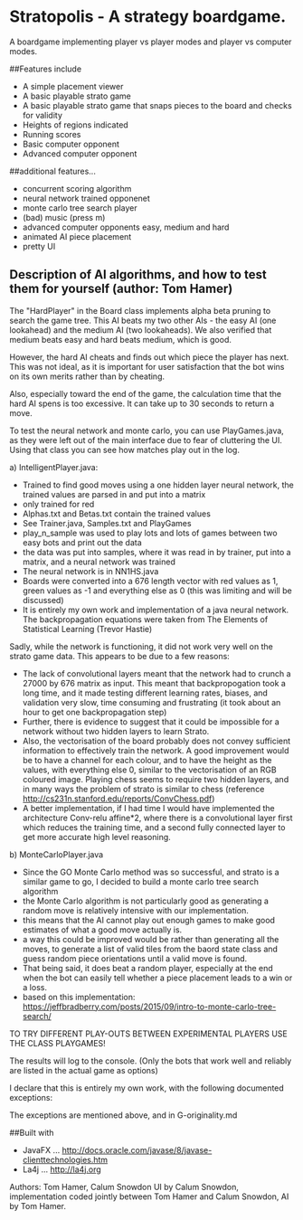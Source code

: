# Stratopolis - A strategy boardgame.

A boardgame implementing player vs player modes and player vs computer modes. 

##Features include

- A simple placement viewer
- A basic playable strato game
- A basic playable strato game that snaps pieces to the board and checks for validity
- Heights of regions indicated
- Running scores
- Basic computer opponent
- Advanced computer opponent

##additional features...

- concurrent scoring algorithm
- neural network trained opponenet
- monte carlo tree search player
- (bad) music (press m)
- advanced computer opponents easy, medium and hard
- animated AI piece placement
- pretty UI

## Description of AI algorithms, and how to test them for yourself (author: Tom Hamer)

The "HardPlayer" in the Board class implements alpha beta pruning to search the game tree. This AI beats
my two other AIs - the easy AI (one lookahead) and the medium AI (two lookaheads). We also verified that medium beats easy and hard beats medium, which is good.

However, the hard AI cheats and finds out which piece the player has next. This was not ideal, as it is important for user satisfaction
that the bot wins on its own merits rather than by cheating.

Also, especially toward the end of the game, the calculation time that the hard AI spens is too excessive. It can take up to 30 seconds to return a move.

To test the neural network and monte carlo, you can use PlayGames.java, as they were left out of the main interface due to fear of cluttering the UI.
Using that class you can see how matches play out in the log.

a) IntelligentPlayer.java:

- Trained to find good moves using a one hidden layer neural network, the trained values are parsed in and put into a matrix
- only trained for red
- Alphas.txt and Betas.txt contain the trained values
- See Trainer.java, Samples.txt and PlayGames
- play_n_sample was used to play lots and lots of games between two easy bots and print out the data
- the data was put into samples, where it was read in by trainer, put into a matrix, and a neural network was trained
- The neural network is in NN1HS.java
- Boards were converted into a 676 length vector with red values as 1, green values as -1 and everything else as 0 (this was limiting and will be discussed)
- It is entirely my own work and implementation of a java neural network. The backpropagation equations were taken from
The Elements of Statistical Learning (Trevor Hastie)

Sadly, while the network is functioning, it did not work very well on the strato game data.
This appears to be due to a few reasons:

- The lack of convolutional layers meant that the network had to crunch a 27000 by 676 matrix as input. This meant that backpropogation
took a long time, and it made testing different learning rates, biases, and validation very slow, time consuming and frustrating (it took about an hour to get one backpropagation step)
- Further, there is evidence to suggest that it could be impossible for a network without two hidden layers to learn Strato.
- Also, the vectorisation of the board probably does not convey sufficient information to effectively train the network.
A good improvement would be to have a channel for each colour, and to have the height as the values, with everything else 0, similar to the vectorisation of an RGB coloured image.
Playing chess seems to require two hidden layers, and in many ways the problem of strato is similar to chess (reference http://cs231n.stanford.edu/reports/ConvChess.pdf)
- A better implementation, if I had time I would have implemented the architecture Conv-relu affine*2, where there is a convolutional layer first
which reduces the training time, and a second fully connected layer to get more accurate high level reasoning.


b) MonteCarloPlayer.java
- Since the GO Monte Carlo method was so successful, and strato is a similar game to go, I decided to build a monte carlo tree
search algorithm
- the Monte Carlo algorithm is not particularly good as generating a random move is relatively intensive with our implementation.
- this means that the AI cannot play out enough games to make good estimates of what a good move actually is.
- a way this could be improved would be rather than generating all the moves, to generate a list of valid tiles from the baord state class
and guess random piece orientations until a valid move is found.
- That being said, it does beat a random player, especially at the end when the bot can easily tell whether a piece placement
leads to a win or a loss.
- based on this implementation: https://jeffbradberry.com/posts/2015/09/intro-to-monte-carlo-tree-search/


TO TRY DIFFERENT PLAY-OUTS BETWEEN EXPERIMENTAL PLAYERS USE THE CLASS PLAYGAMES!

The results will log to the console. (Only the bots that work well and reliably are listed in the actual game as options)

I declare that this is entirely my own work, with the following documented exceptions:

The exceptions are mentioned above, and in G-originality.md



##Built with

- JavaFX ... http://docs.oracle.com/javase/8/javase-clienttechnologies.htm
- La4j ... http://la4j.org



Authors: Tom Hamer, Calum Snowdon
UI by Calum Snowdon, implementation coded jointly between Tom Hamer and Calum Snowdon, AI by Tom Hamer.
